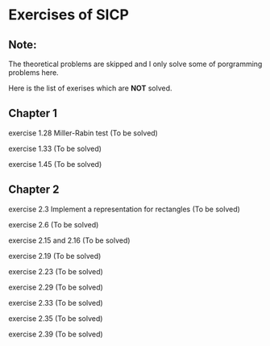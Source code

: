 # Exercises of SICP
## Note:

The theoretical problems are skipped and I only solve some of porgramming problems here.

Here is the list of exerises which are **NOT** solved.

## Chapter 1
exercise 1.28 Miller-Rabin test (To be solved)

exercise 1.33 (To be solved)

exercise 1.45 (To be solved)

## Chapter 2
exercise 2.3 Implement a representation for rectangles (To be solved)

exercise 2.6 (To be solved)

exercise 2.15 and 2.16 (To be solved)

exercise 2.19 (To be solved)

exercise 2.23 (To be solved)

exercise 2.29 (To be solved)

exercise 2.33 (To be solved)

exercise 2.35 (To be solved)

exercise 2.39 (To be solved)